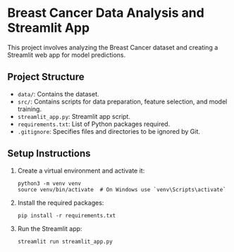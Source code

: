 
# Breast Cancer Data Analysis and Streamlit App

This project involves analyzing the Breast Cancer dataset and creating a Streamlit web app for model predictions.

## Project Structure
- `data/`: Contains the dataset.
- `src/`: Contains scripts for data preparation, feature selection, and model training.
- `streamlit_app.py`: Streamlit app script.
- `requirements.txt`: List of Python packages required.
- `.gitignore`: Specifies files and directories to be ignored by Git.

## Setup Instructions
1. Create a virtual environment and activate it:
   ```
   python3 -m venv venv
   source venv/bin/activate  # On Windows use `venv\Scripts\activate`
   ```

2. Install the required packages:
   ```
   pip install -r requirements.txt
   ```

3. Run the Streamlit app:
   ```
   streamlit run streamlit_app.py
   ```
